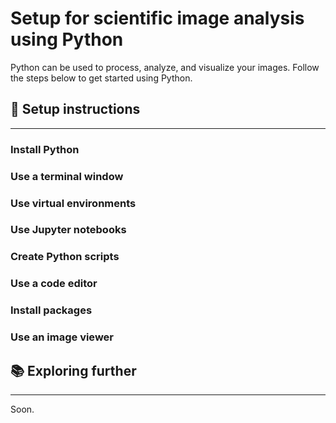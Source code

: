 # Setup for scientific image analysis using Python

Python can be used to process, analyze, and visualize your images. Follow the steps below to get started using Python.

## 📝 Setup instructions

---

### Install Python


### Use a terminal window


### Use virtual environments


### Use Jupyter notebooks


### Create Python scripts


### Use a code editor


### Install packages


### Use an image viewer


## 📚 Exploring further

---

Soon.